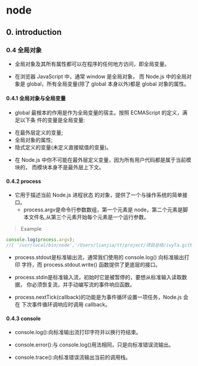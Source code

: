 # node

## 0. introduction

### 0.4 全局对象

- 全局对象及其所有属性都可以在程序的任何地方访问，即全局变量。

- 在浏览器 JavaScript 中，通常 window 是全局对象， 而 Node.js 中的全局对象是 global，所有全局变量(除了 global 本身以外)都是 global 对象的属性。

#### 0.4.1 全局对象与全局变量

- global 最根本的作用是作为全局变量的宿主。按照 ECMAScript 的定义，满足以下条 件的变量是全局变量:
 + 在最外层定义的变量;
 + 全局对象的属性;
 + 隐式定义的变量(未定义直接赋值的变量)。

- 在 Node.js 中你不可能在最外层定义变量，因为所有用户代码都是属于当前模块的， 而模块本身不是最外层上下文。

#### 0.4.2 process

- 它用于描述当前 Node.js 进程状态 的对象，提供了一个与操作系统的简单接口。
    + process.argv是命令行参数数组，第一个元素是 node，第二个元素是脚本文件名,从第三个元素开始每个元素是一个运行参数。
    
>Example    
```js
console.log(process.argv);
//[ '/usr/local/bin/node','/Users/lianjia/tt/project/项目总结/ivyTa.github.io/node/00-introduction/04-对象.js' ]
```

+ process.stdout是标准输出流，通常我们使用的 console.log() 向标准输出打印 字符，而 process.stdout.write() 函数提供了更底层的接口。

+ process.stdin是标准输入流，初始时它是被暂停的，要想从标准输入读取数据， 你必须恢复流，并手动编写流的事件响应函数。

+ process.nextTick(callback)的功能是为事件循环设置一项任务，Node.js 会在 下次事件循环调响应时调用 callback。


#### 0.4.3 console
    
- console.log():向标准输出流打印字符并以换行符结束。

- console.error():与 console.log()用法相同，只是向标准错误流输出。

- console.trace():向标准错误流输出当前的调用栈。


    
